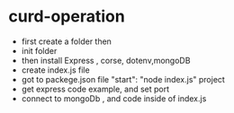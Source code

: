 # curd-operation
* first create a folder then
* init folder
* then install  Express , corse, dotenv,mongoDB
* create index.js file
* got to packege.json file "start": "node index.js" project
* get express code example, and set port 
* connect to mongoDb , and code inside of index.js

